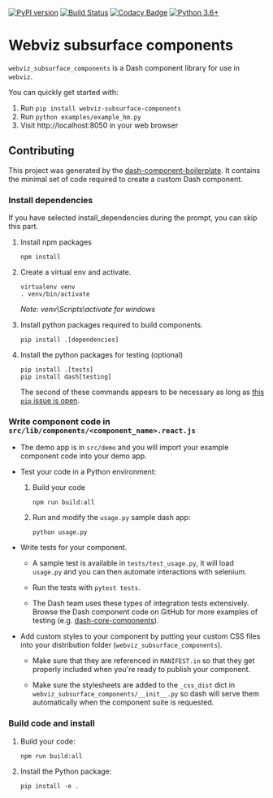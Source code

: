 [![PyPI version](https://badge.fury.io/py/webviz-subsurface-components.svg)](https://badge.fury.io/py/webviz-subsurface-components)
[![Build Status](https://travis-ci.org/equinor/webviz-subsurface-components.svg?branch=master)](https://travis-ci.org/equinor/webviz-subsurface-components)
[![Codacy Badge](https://api.codacy.com/project/badge/Grade/d89b3da9cd14462c9ee6b05f23ec75ee)](https://www.codacy.com/app/anders-kiaer/webviz-subsurface-components?utm_source=github.com&amp;utm_medium=referral&amp;utm_content=equinor/webviz-subsurface-components&amp;utm_campaign=Badge_Grade)
[![Python 3.6+](https://img.shields.io/badge/python-3.6+-blue.svg)](https://www.python.org/)

# Webviz subsurface components

`webviz_subsurface_components` is a Dash component library for use in `webviz`.

You can quickly get started with:

1.  Run `pip install webviz-subsurface-components`
2.  Run `python examples/example_hm.py`
3.  Visit http://localhost:8050 in your web browser

## Contributing

This project was generated by the
[dash-component-boilerplate](https://github.com/plotly/dash-component-boilerplate).
It contains the minimal set of code required to create a custom Dash component.

### Install dependencies

If you have selected install_dependencies during the prompt, you can skip this part.

1. Install npm packages
    ```
    npm install
    ```
2. Create a virtual env and activate.
    ```
    virtualenv venv
    . venv/bin/activate
    ```
    _Note: venv\Scripts\activate for windows_

3. Install python packages required to build components.
    ```
    pip install .[dependencies]
    ```
4. Install the python packages for testing (optional)
    ```
    pip install .[tests]
    pip install dash[testing]
    ```
    The second of these commands appears to be necessary as long as
    [this `pip` issue is open](https://github.com/pypa/pip/issues/4957).

### Write component code in `src/lib/components/<component_name>.react.js`

- The demo app is in `src/demo` and you will import your example component code into your demo app.
- Test your code in a Python environment:
    1. Build your code
        ```
        npm run build:all
        ```
    2. Run and modify the `usage.py` sample dash app:
        ```
        python usage.py
        ```
-   Write tests for your component.
    -   A sample test is available in `tests/test_usage.py`, it will load
        `usage.py` and you can then automate interactions with selenium.

    -   Run the tests with `pytest tests`.

    -   The Dash team uses these types of integration tests extensively.
        Browse the Dash component code on GitHub for more examples of testing
        (e.g. [dash-core-components](https://github.com/plotly/dash-core-components)).

-   Add custom styles to your component by putting your custom CSS files into
    your distribution folder (`webviz_subsurface_components`).
    -   Make sure that they are referenced in `MANIFEST.in` so that they get
        properly included when you're ready to publish your component.

    -   Make sure the stylesheets are added to the `_css_dist` dict in
        `webviz_subsurface_components/__init__.py` so dash will serve them
        automatically when the component suite is requested.

### Build code and install

1.  Build your code:
    ```
    npm run build:all
    ```
2.  Install the Python package:
    ```
    pip install -e .
    ```

